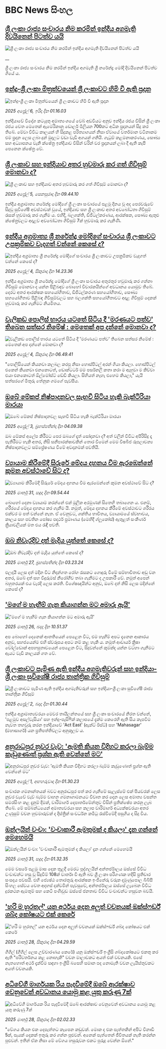 # BBC News සිංහල## [ශ්‍රී ලංකා රාජ්‍ය සංචාරය නිම කරමින් ඉන්දීය අගමැති දිවයිනෙන් පිටත්ව යයි](https://www.bbc.co.uk/sinhala/live/cgrgw5q2zwqt?at_campaign=githubrss)![ශ්‍රී ලංකා රාජ්‍ය සංචාරය නිම කරමින් ඉන්දීය අගමැති දිවයිනෙන් පිටත්ව යයි](https://ichef.bbci.co.uk/ace/standard/240/cpsprodpb/58c9/live/552b0b70-12aa-11f0-ac9f-c37d6fd89579.jpg)__ශ්‍රී ලංකා රාජ්‍ය සංචාරය නිම කරමින් ඉන්දීය අගමැති ශ්‍රී නරේන්ද්‍ර මෝදි  දිවයිනෙන් පිටත්ව ගියේ ය.## [ඉන්දු-ශ්‍රී ලංකා මිත්‍රත්වයෙන් ශ්‍රී ලංකාවට හිමි වී ඇති ප්‍රදාන](https://www.bbc.com/sinhala/articles/c7875097z7vo?at_campaign=githubrss)![ඉන්දු-ශ්‍රී ලංකා මිත්‍රත්වයෙන් ශ්‍රී ලංකාවට හිමි වී ඇති ප්‍රදාන](https://ichef.bbci.co.uk/ace/standard/240/cpsprodpb/6768/live/9f51e620-113c-11f0-ac9f-c37d6fd89579.jpg)_2025 අප්‍රේල් 6, ඉරිදා දින 01.16.03_ඉන්දියාවේ විදේශ කටයුතු අමාත්‍යංශයේ වෙබ් අඩවියට අනුව ඉන්දීය රජය විසින් ශ්‍රී ලංකා රජය වෙත මෙතෙක් ඇමෙරිකානු ඩොලර් මිලියන 700කට අධික ප්‍රදානයන් සිදු කර තිබේ. මේවා විවිධ කාලයන් හි සිදුකළ පරිත්‍යාගයන් නිසා ඒවායේ වර්තමාන වටිනාකම එම ප්‍රදාන ලෙස ලබා දුන් මුදලට වඩා වැඩි අගයක් ගනියි. ගැටුම් කළමනාකරණය, සෞඛ්‍ය සහ අධ්‍යාපනය වැනි ක්ෂේත්‍ර ඉන්දියාව විසින් වරින් වර ප්‍රදානයන් ලබා දී ඇති කැපී පෙනෙන ක්ෂේත්‍ර වේ.## [ශ්‍රී ලංකාව සහ ඉන්දියාව අතර හුවමාරු කර ගත් ගිවිසුම් මොනවා ද?](https://www.bbc.com/sinhala/articles/cgqv1dnkjvno?at_campaign=githubrss)![ශ්‍රී ලංකාව සහ ඉන්දියාව අතර හුවමාරු කර ගත් ගිවිසුම් මොනවා ද?](https://ichef.bbci.co.uk/ace/standard/240/cpsprodpb/2e70/live/53cafdf0-11f4-11f0-ac9f-c37d6fd89579.jpg)_2025 අප්‍රේල් 5, සෙනසුරාදා දින 09.44.10_ඉන්දීය අග්‍රාමාත්‍ය නරේන්ද්‍ර මෝදිගේ ශ්‍රී ලංකා සංචාරයේ පළමු දිනය වූ අද පෙරවරුවේ සිදුවූ සුවිශේෂී අවස්ථාවක් වූයේ, ඉන්දියාව සහ ශ්‍රී ලංකාව අතර අවබෝධතා ගිවිසුම් රැසක් හුවමාරු කර ගැනීම ය.
එහිදී, බලශක්ති, ඩිජිටල්කරණය, ආරක්ෂක, සෞඛ්‍ය ඇතුළු ක්ෂේත්‍රවලට අදාළව අවබෝධතා ගිවිසුම් 7ක් හුවමාරු කර ගැනිණි.## [ඉන්දීය අග්‍රමාත්‍ය ශ්‍රී නරේන්ද්‍ර මෝදිගේ සංචාරය ශ්‍රී ලංකාවට උපක්‍රමිකව වැදගත් වන්නේ කෙසේ ද?](https://www.bbc.com/sinhala/articles/cp34np4vklqo?at_campaign=githubrss)![ඉන්දීය අග්‍රමාත්‍ය ශ්‍රී නරේන්ද්‍ර මෝදිගේ සංචාරය ශ්‍රී ලංකාවට උපක්‍රමිකව වැදගත් වන්නේ කෙසේ ද?](https://ichef.bbci.co.uk/ace/standard/240/cpsprodpb/9159/live/3b784f40-106f-11f0-b72e-6314f702e779.jpg)_2025 අප්‍රේල් 4, සිකුරාදා දින 14.23.36_ඉන්දීය අග්‍රමාත්‍ය ශ්‍රී නරේන්ද්‍ර මෝදිගේ ශ්‍රී ලංකා සංචාරය අතුරතුර හවුමාරු කර ගන්නා ගිවිසුම් මොනවා ද යන්න පිළිබඳව බොහෝ විචාරකයින්ගේ අවධානය යොමුව තිබේ.
දෙරට අතර ආරක්ෂක සහයෝගීතාව, ඩිජිටල්කරණ සහයෝගීතාව, සෞඛ්‍ය සහයෝගීතාව පිළිබඳ ගිවිසුම්වලට සහ බලශක්ති සහයෝගීතාවට අදාළ ගිවිසුම් දෙකක් හුවමාරු කර ගැනීමට නියමිතය.## [වැලිකඩ පොලිස් භාරය යටතේ සිටිය දී 'මරණයට පත්ව' තිබෙන සත්සර නිමේෂ් : මෙතෙක් අප දන්නේ මොනවා ද?](https://www.bbc.com/sinhala/articles/cwy0x1lj7y2o?at_campaign=githubrss)![වැලිකඩ පොලිස් භාරය යටතේ සිටිය දී 'මරණයට පත්ව' තිබෙන සත්සර නිමේෂ් : මෙතෙක් අප දන්නේ මොනවා ද?](https://ichef.bbci.co.uk/ace/standard/240/cpsprodpb/c06b/live/1ae153a0-1117-11f0-9e42-81e635c39ce1.jpg)_2025 අප්‍රේල් 4, සිකුරාදා දින 06.49.41_"පොලිසියෙන් කියනවා කලබල කරපු නිසා හොස්පිටල් අරන් ගියා කියලා. හොස්පිටල් එකෙන් කියනවා එනකොටත්, ඩොක්ටර්ට මම පර්සනලි කතා කරා ම ඇහුවා ම කිව්වා එයා එනකොටත් ඕල්මෝස්ට් ඩේඩි කියලා. සිහියත් නැහැ එහෙම කියලා," යැයි සත්සරගේ මිතුරු තේනුක ගමගේ පැවසීය.## [ඔබේ මේකප් නිෂ්පාදනවල සැඟවී සිටිය හැකි බැක්ටීරියා මාරයා](https://www.bbc.com/sinhala/articles/cvg75ewr5rlo?at_campaign=githubrss)![ඔබේ මේකප් නිෂ්පාදනවල සැඟවී සිටිය හැකි බැක්ටීරියා මාරයා](https://ichef.bbci.co.uk/ace/standard/240/cpsprodpb/ff05/live/3eed3ee0-0fb8-11f0-a36a-c7d6d61d7af6.jpg)_2025 අප්‍රේල් 3, බ්‍රහස්පතින්දා දින 04.09.38_ඔබ මේකප් අලේප කිරීමට පෙර ඔබගේ දෑත් සෝදනවා ද? අත් වලින් විවිධ අපිරිසිදු දෑ පැතිරීමට හැකි අතර, නිසි සනීපාරක්ෂාවකින් තොර වීමෙන් මෙම විෂබීජ රූපලාවන්‍ය නිෂ්පාදනවලට සම්ප්‍රේෂණය වීමේ අවදානමක් පවතියි.## [ව්‍යායාම කිරීමේදී සිරුරේ මේදය දහනය වීම ඇරඹෙන්නේ කුමන අවස්ථාවේ සිට ද?](https://www.bbc.com/sinhala/articles/ce3q16xw4rro?at_campaign=githubrss)![ව්‍යායාම කිරීමේදී සිරුරේ මේදය දහනය වීම ඇරඹෙන්නේ කුමන අවස්ථාවේ සිට ද?](https://ichef.bbci.co.uk/ace/standard/240/cpsprodpb/5a15/live/fa573880-0e09-11f0-90cb-6de76cd8d1c0.jpg)_2025 මාර්තු 31, සඳුදා දින 09.54.44_බොහෝ දෙනා ව්‍යායාම කරන්නේ එක් මූලික අරමුණක් සිතෙහි තබාගෙන ය. එනම්, ශරීරයේ මේදය දහනය කර ගැනීම යි. 
නමුත්, මේදය දහනය කිරීමේ අවස්ථාවට ශරීරය එක්වර ම පත් වන්නේ නැත. ඒ වෙනුවට, ශක්තිය භාවිතය, ව්‍යායාමයේ ස්වභාවය, කාලය සහ පවතින පෝෂ්‍ය පදාර්ථ ප්‍රමාණය (මෙහිදී ග්ලූකෝස්) ඇතුළත් සංකීර්ණ ක්‍රියාවලියක් මත එය රැඳී පවතී.## [ඔබ නිවැරදිව දත් මැදිය යුත්තේ කෙසේ ද?](https://www.bbc.com/sinhala/articles/cdjy033k9nxo?at_campaign=githubrss)![ඔබ නිවැරදිව දත් මැදිය යුත්තේ කෙසේ ද?](https://ichef.bbci.co.uk/ace/standard/240/cpsprodpb/0747/live/cafc9260-0a35-11f0-88b7-5556e7b55c5e.jpg)_2025 මාර්තු 27, බ්‍රහස්පතින්දා දින 03.23.24_ඵලදායී ලෙස දත් මදින විට නිදන්ගත රෝග රැසකට ගොදුරු වීමේ සම්භාවිතාව අඩු වන අතර, ඔබේ දත් සහ විදුරුමස් නිරෝගීව තබා ගැනීමට ද උපකාරී වේ. නමුත් අපෙන් බහුතරයක් එය වැරදි ලෙස කරති. විශේෂඥයින්ට අනුව, ඔබේ දත් නිසි ලෙස මදින්නේ කෙසේ ද?## ['මගේ ම හැඟීම් ගැන කියාගන්න මට අමාරු ඇයි'](https://www.bbc.com/sinhala/articles/cp8yzq9l6mdo?at_campaign=githubrss)!['මගේ ම හැඟීම් ගැන කියාගන්න මට අමාරු ඇයි'](https://ichef.bbci.co.uk/ace/standard/240/cpsprodpb/2e10/live/31a78fc0-ee1a-11ef-adce-87a43514d3f8.jpg)_2025 මාර්තු 26, බදාදා දින 10.51.37_අප බොහෝ දෙනෙක් ආතතියෙන් පෙළෙන විට, එම හැඟීම් අපට දැනෙන ආකාරය අනුව,  සහජයෙන්ම එහි ස්වරූපය අපට නම් කළ හැකි ය.
නමුත් ආචාර්ය ක්‍රිෂා වෝල්ඩොක් අපහසුතාවයෙන් පෙළෙන විට, සිදුවන්නේ කුමක්ද යන්න වටහා ගැනීමට ඇයට වැඩි කාලයක් ගත වේ.## [ශ්‍රී ලංකාවට පැමිණ ඇති ඉන්දීය අගමැතිවරුන් සහ ඉන්දියා-ශ්‍රී ලංකා සුවිශේෂී රාජ්‍ය තාන්ත්‍රික ගිවිසුම්](https://www.bbc.com/sinhala/articles/cvg940v0nkxo?at_campaign=githubrss)![ශ්‍රී ලංකාවට පැමිණ ඇති ඉන්දීය අගමැතිවරුන් සහ ඉන්දියා-ශ්‍රී ලංකා සුවිශේෂී රාජ්‍ය තාන්ත්‍රික ගිවිසුම්](https://ichef.bbci.co.uk/ace/standard/240/cpsprodpb/7a86/live/a5cfdc40-0f62-11f0-9053-3d85aa11237d.jpg)_2025 අප්‍රේල් 2, බදාදා දින 01.30.44_ඉන්දීය අග්‍රාමාත්‍යවරයා මෙවර තායිලන්තයේ සහ ශ්‍රී ලංකා සංචාරයේ නිරත වන්නේ, 'පළමුව අසල්වැසියා' සහ ඉන්දු-පැසිෆික් කලාපයේ දැක්ම කෙරෙහි ඇති සිය කැපවීම නැවත තහවුරු කරන ඉන්දියාවේ 'Act East' (ඇක්ට් ඊස්ට්) සහ 'Mahasagar' (මහාසාගර්) යන ප්‍රතිපත්තිවලට අනුකූලව ය.## [අනුරාධපුර නුවර වැව: 'ඇමති කියන විදිහට කරලා බැම්ම කැඩුණොත් ප්‍රශ්න ඇති වෙන්නේ මට'](https://www.bbc.com/sinhala/articles/cglxkkr08j4o?at_campaign=githubrss)![අනුරාධපුර නුවර වැව: 'ඇමති කියන විදිහට කරලා බැම්ම කැඩුණොත් ප්‍රශ්න ඇති වෙන්නේ මට'](https://ichef.bbci.co.uk/ace/standard/240/cpsprodpb/144f/live/a0e11740-0e3f-11f0-ac9f-c37d6fd89579.jpg)_2025 අප්‍රේල් 1, අඟහරුවාදා දින 01.30.23_සංචාරක ගමනාන්තයක් බවට අනුරාධපුර පත් කර ගැනීමේ සැලැස්මේ එක් පියවරක් ලෙස නුවර වැවේ වැව් බැම්ම වාහන ගමනාගාමනයට විවෘත කර දෙන ලෙස අමාත්‍ය වසන්ත සමරසිංහ කළ දැනුම් දීමක්, වාරිමාර්ග දෙපාර්තමේන්තුව විසින් ප්‍රතික්ෂේප කරනු ලැබ තිබේ. මේ සම්බන්ධයෙන් අමාත්‍යවරයා සහ කලාප වාරිමාර්ග අධ්‍යක්ෂවරයා අතර උණුසුම් වචන හුවමාරුවක් ද දිස්ත්‍රික් සංවර්ධන කමිටු රැස්වීමේදී පසුගිය දා සිදු විය.## [ඔන්ලයින් වංචා: 'වංචාකාරී ඇමතුමක් ද කියලා' දැන ගන්නේ මෙහෙමයි](https://www.bbc.com/sinhala/articles/c86p8y0l0wvo?at_campaign=githubrss)![ඔන්ලයින් වංචා: 'වංචාකාරී ඇමතුමක් ද කියලා' දැන ගන්නේ මෙහෙමයි](https://ichef.bbci.co.uk/ace/standard/240/cpsprodpb/c401/live/a7ab2950-0aeb-11f0-bf59-3b6bbdd820ea.jpg)_2025 මාර්තු 31, සඳුදා දින 01.32.35_මෙම වසරේ පළමු මාස දෙක තුළදී මෙරට පුද්ගලයින් අන්තර්ජාලය ඔස්සේ විවිධ වංචාවන්ට හසු වූ සිදුවීම් 108ක් වාර්තා වී ඇති බව ශ්‍රී ලංකා පරිගණක හදිසි ප්‍රතිචාර සංසදය පවසයි. එහි ජ්‍යෙෂ්ඨ තොරතුරු ආරක්ෂක ඉංජිනේරු චරුක දමුණුපොල බීබීසී සිංහල සේවය වෙත අදහස් දක්වමින් පැවසුවේ, අන්තර්ජාලය ඔස්සේ ලැබෙන විවිධ දුරකථන ඇමතුම් සහ කෙටි පණිවුඩ ඔස්සේ ජනතාව විවිධ වංචාවන්ට හසුවන බවයි.## ['හරි ම හුරතල්' යන අර්ථය දෙන අලුත් වචනයක් ඔක්ස්ෆර්ඩ් ශබ්ද කෝෂයට එක් කෙරේ](https://www.bbc.com/sinhala/articles/cy830g287l3o?at_campaign=githubrss)!['හරි ම හුරතල්' යන අර්ථය දෙන අලුත් වචනයක් ඔක්ස්ෆර්ඩ් ශබ්ද කෝෂයට එක් කෙරේ](https://ichef.bbci.co.uk/ace/standard/240/cpsprodpb/e2b3/live/02d57750-0ac3-11f0-91ac-b9681501b6e2.jpg)_2025 මාර්තු 28, සිකුරාදා දින 04.29.59_ගීගිල් (ගීගිල් ලෙස උච්චාරණය කෙරේ) යනු ඔක්ස්ෆර්ඩ් ඉංග්‍රීසි ශබ්දකෝෂයට එකතු කර ඇති "පරිවර්තනය කළ නොහැකි" වචන මාලාවකට අයත් එක් වචනයකි. එසේ නැතහොත් අර්ථ දැක්වීම සඳහා ඉංග්‍රීසි බසෙහි සමාන පද නොමැති වචන ලැයිස්තුවකට අයත් වචනයකි.## [අධිවේගී මාර්ගයක රිය පැදවීමේදී ඔබේ ආරක්ෂාව වෙනුවෙන් අවධානය යොමු කළ යුතු කරුණු 7ක්](https://www.bbc.com/sinhala/articles/cpdewpv9g0do?at_campaign=githubrss)![අධිවේගී මාර්ගයක රිය පැදවීමේදී ඔබේ ආරක්ෂාව වෙනුවෙන් අවධානය යොමු කළ යුතු කරුණු 7ක්](https://ichef.bbci.co.uk/ace/standard/240/cpsprodpb/02cd/live/776c6170-0b0c-11f0-a70a-3789f4a4779e.jpg)_2025 මාර්තු 28, සිකුරාදා දින 02.02.33_"වේගය කියන එක දෙපැත්තට කැපෙන කඩුවක්. මොක ද එක පැත්තකින් අපිට විනාඩි 5ක්, පැයක් දෙකක් ඉතුරු කර ගන්න පුළුවන්. අනෙක් පැත්තෙන් ජීවිතයක් නැති කරන්න පුළුවන්. ඉතින් ඒක නිසා මේ වේගය හසුරුවන එකට පුරුදු වෙන්න ඕනේ."